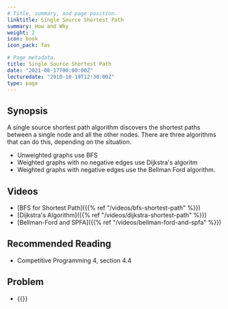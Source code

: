 ```yaml
---
# Title, summary, and page position.
linktitle: Single Source Shortest Path 
summary: How and Why
weight: 2
icon: book
icon_pack: fas

# Page metadata.
title: Single Source Shortest Path 
date: "2021-08-17T00:00:00Z"
lecturedate: "2010-10-19T12:30:00Z"
type: page
---
```


## Synopsis

A single source shortest path algorithm discovers the shortest paths
between a single node and all the other nodes.  There are three algorithms
that can do this, depending on the situation.

  - Unweighted graphs use BFS
  - Weighted graphs with no negative edges use Dijkstra's algoritm
  - Weighted graphs with negative edges use the Bellman Ford algorithm.

## Videos

  - [BFS for Shortest Path]({{% ref "/videos/bfs-shortest-path" %}})
  - [Dijkstra's Algorithm]({{% ref "/videos/dijkstra-shortest-path" %}})
  - [Bellman-Ford and SPFA]({{% ref "/videos/bellman-ford-and-spfa" %}})

## Recommended Reading

  - Competitive Programming 4, section 4.4

## Problem

  - {{<UVa id="370" name="429 - Word Transformation" >}}
